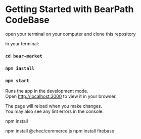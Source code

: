 # Getting Started with BearPath CodeBase

open your terminal on your computer and clone this repository

In your terminal:

### `cd bear-market`

### `npm install`

### `npm start`

Runs the app in the development mode.\
Open [http://localhost:3000](http://localhost:3000) to view it in your browser.

The page will reload when you make changes.\
You may also see any lint errors in the console.

npm install

npm install @chec/commerce.js
npm install firebase